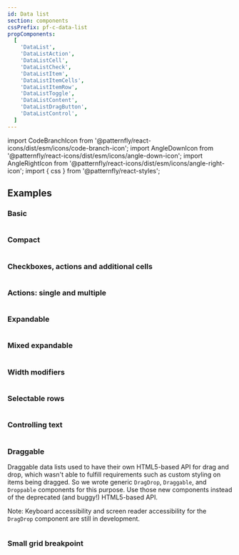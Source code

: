 ```yaml
---
id: Data list
section: components
cssPrefix: pf-c-data-list
propComponents:
  [
    'DataList',
    'DataListAction',
    'DataListCell',
    'DataListCheck',
    'DataListItem',
    'DataListItemCells',
    'DataListItemRow',
    'DataListToggle',
    'DataListContent',
    'DataListDragButton',
    'DataListControl',
  ]
---
```


import CodeBranchIcon from '@patternfly/react-icons/dist/esm/icons/code-branch-icon';
import AngleDownIcon from '@patternfly/react-icons/dist/esm/icons/angle-down-icon';
import AngleRightIcon from '@patternfly/react-icons/dist/esm/icons/angle-right-icon';
import { css } from '@patternfly/react-styles';

## Examples

### Basic

```ts file="./DataListBasic.tsx"
```

### Compact

```ts file="./DataListCompact.tsx"
```

### Checkboxes, actions and additional cells

```ts file="./DataListCheckboxes.tsx"
```

### Actions: single and multiple

```ts file="./DataListActions.tsx"
```

### Expandable

```ts file="./DataListExpandable.tsx"
```

### Mixed expandable

```ts file="./DataListMixedExpandable.tsx"
```

### Width modifiers

```ts file="./DataListWidthModifiers.tsx"
```

### Selectable rows

```ts file="./DataListSelectableRows.tsx"
```

### Controlling text

```ts file="./DataListControllingText.tsx"
```

### Draggable

Draggable data lists used to have their own HTML5-based API for drag and drop, which wasn't able to fulfill requirements such as custom styling on items being dragged. So we wrote generic `DragDrop`, `Draggable`, and `Droppable` components for this purpose. Use those new components instead of the deprecated (and buggy!) HTML5-based API.

Note: Keyboard accessibility and screen reader accessibility for the `DragDrop` component are still in development.

```ts isBeta file="./DataListDraggable.tsx"
```

### Small grid breakpoint

```ts file="./DataListSmGridBreakpoint.tsx"
```
